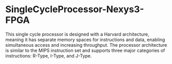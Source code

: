 # SingleCycleProcessor-Nexys3-FPGA
This single cycle processor is designed with a Harvard architecture, meaning it has separate memory spaces for instructions and data, enabling simultaneous access and increasing throughput. The processor architecture is similar to the MIPS instruction set and supports three major categories of instructions: R-Type, I-Type, and J-Type.
